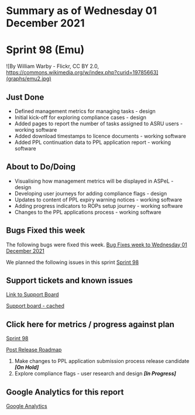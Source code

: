 # Summary as of Wednesday 01 December 2021 

# Sprint 98 (Emu)

![By William Warby - Flickr, CC BY 2.0, https://commons.wikimedia.org/w/index.php?curid=19785663](graphs/emu2.jpg)

## Just Done
* Defined management metrics for managing tasks - design
* Initial kick-off for exploring compliance cases - design
* Added pages to report the number of tasks assigned to ASRU users - working software
* Added download timestamps to licence documents - working software
* Added PPL continuation data to PPL application report - working software

## About to Do/Doing
* Visualising how management metrics will be displayed in ASPeL - design 
* Developing user journeys for adding compliance flags - design
* Updates to content of PPL expiry warning notices - working software
* Adding progress indicators to ROPs setup journey - working software
* Changes to the PPL applications process - working software

## Bugs Fixed this week
The following bugs were fixed this week.
[Bug Fixes week to Wednesday 01 December 2021](graphs/bugs01122021.png)

We planned the following issues in this sprint 
[Sprint 98](graphs/sprint01122021.png)

## Support tickets and known issues
[Link to Support Board](https://collaboration.homeoffice.gov.uk/jira/secure/RapidBoard.jspa?rapidView=1717&selectedIssue=ASSB-253)

[Support board - cached](graphs/supportBoard01122021.png)

## Click here for metrics / progress against plan
[Sprint 98](graphs/progress01122021.png)

[Post Release Roadmap](graphs/roadmap01122021.png)

1. Make changes to PPL application submission process release candidate ***[On Hold]***
2. Explore compliance flags - user research and design ***[In Progress]***

## Google Analytics for this report
[Google Analytics](graphs/GA01122021.png)

